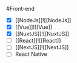 #Front-end 
- [x] [[NodeJs]]![[NodeJs]]
- [x] [[Vue]]![[Vue]]
- [x] [[NuxtJS]]![[NuxtJS]]
- [ ] [[React]]![[React]]
- [ ] [[NextJS]]![[NextJS]]
- [ ] React Native
